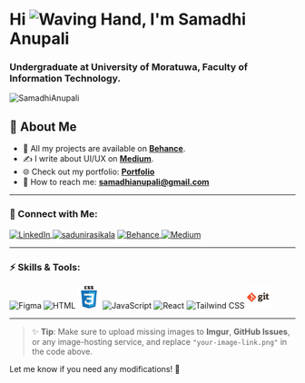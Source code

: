 # Hi <img alt="Waving Hand" width="50" height="50" src="https://media.giphy.com/media/hvRJCLFzcasrR4ia7z/giphy.gif">, I'm Samadhi Anupali

<h3>Undergraduate at University of Moratuwa, Faculty of Information Technology.</h3>

<p align="left"> <img src="https://komarev.com/ghpvc/?username=SamadhiAnupali&label=Profile%20views&color=0e75b6&style=flat" alt="SamadhiAnupali" /> </p>


## 🚀 About Me      
- 🎨 All my projects are available on **[Behance](https://www.behance.net/samadhianupali)**.  
- ✍️ I write about UI/UX on **[Medium](https://medium.com/@samadhianupali)**.  
- 🌐 Check out my portfolio: **[Portfolio](https://samadhianupali.github.io/MYPORTFOLIO1/)**  
- 📩 How to reach me: **samadhianupali@gmail.com**  


---

<h3 align="left">📲 Connect with Me:</h3>
<p align="left">
<a href="https://www.linkedin.com/in/samadhi-anupali-65a25824b/" target="blank">
  <img align="center" src="https://raw.githubusercontent.com/rahuldkjain/github-profile-readme-generator/master/src/images/icons/Social/linked-in-alt.svg" alt="LinkedIn" height="30" width="40" />
</a>
<a href="https://dribbble.com/Sama_Anupali" target="blank">
  <img align="center" src="https://raw.githubusercontent.com/rahuldkjain/github-profile-readme-generator/master/src/images/icons/Social/dribbble.svg" alt="sadunirasikala" height="30" width="40" /></a>
<a href="https://www.behance.net/samadhianupali" target="blank">
  <img align="center" src="https://raw.githubusercontent.com/rahuldkjain/github-profile-readme-generator/master/src/images/icons/Social/behance.svg" alt="Behance" height="30" width="40" />
</a>
<a href="https://medium.com/@samadhianupali" target="blank">
  <img align="center" src="https://raw.githubusercontent.com/rahuldkjain/github-profile-readme-generator/master/src/images/icons/Social/medium.svg" alt="Medium" height="30" width="40" />
</a>
</p>

---

<h3 align="left">⚡ Skills & Tools:</h3>
<p align="left">
  <img src="https://www.vectorlogo.zone/logos/figma/figma-icon.svg" alt="Figma" width="40" height="40"/> 
  <img src="https://www.vectorlogo.zone/logos/w3_html5/w3_html5-icon.svg" alt="HTML" width="40" height="40"/> 
  <img src="https://raw.githubusercontent.com/devicons/devicon/master/icons/css3/css3-original-wordmark.svg" alt="CSS3" width="40" height="40"/> 
  <img src="https://www.vectorlogo.zone/logos/javascript/javascript-icon.svg" alt="JavaScript" width="40" height="40"/>
  <img src="https://www.vectorlogo.zone/logos/reactjs/reactjs-icon.svg" alt="React" width="40" height="40"/>
  <img src="https://www.vectorlogo.zone/logos/tailwindcss/tailwindcss-icon.svg" alt="Tailwind CSS" width="40" height="40"/>
  <img src="https://raw.githubusercontent.com/devicons/devicon/master/icons/git/git-original-wordmark.svg" alt="Git" width="40" height="40"/>
</p>

---

> ✨ **Tip**: Make sure to upload missing images to **Imgur**, **GitHub Issues**, or any image-hosting service, and replace `"your-image-link.png"` in the code above.  

Let me know if you need any modifications! 🚀
